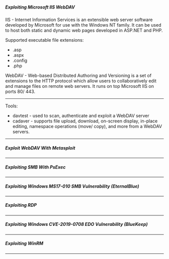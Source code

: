 ##### Exploiting Microsoft IIS WebDAV

IIS - Internet Information Services is an extensible web server software developed by Microsoft for use with the Windows NT family. It can be used to host both static and dynamic web pages developed in ASP.NET and PHP.

Supported executable file extensions:
- .asp
- .aspx
- .config
- .php

WebDAV - Web-based Distributed Authoring and Versioning is a set of extensions to the HTTP protocol which allow users to collaboratively edit and manage files on remote web servers. It runs on top Microsoft IIS on ports 80/ 443.

---
Tools:

- davtest - used to scan, authenticate and exploit a WebDAV server
- cadaver - supports file upload, download, on-screen display, in-place editing, namespace operations (move/ copy), and more from a WebDAV servers.

---
##### Exploit WebDAV With Metasploit

---
##### Exploiting SMB With PsExec

---
##### Exploiting Windows MS17-010 SMB Vulnerability (EternalBlue)

---
##### Exploiting RDP

---
##### Exploiting Windows CVE-2019-0708 EDO Vulnerability (BlueKeep)

---
##### Exploiting WinRM

---

